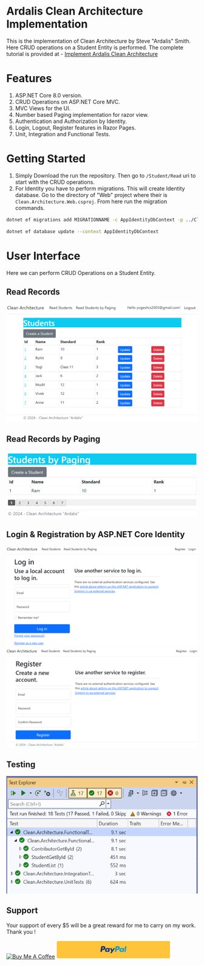 # Ardalis Clean Architecture Implementation
This is the implementation of Clean Architecture by Steve "Ardalis" Smith. Here CRUD operations on a Student Entity is performed. The complete tutorial is provided at - <a href="https://www.yogihosting.com">Implement Ardalis Clean Architecture</a>

# Features
1. ASP.NET Core 8.0 version.
2. CRUD Operations on ASP.NET Core MVC.
3. MVC Views for the UI.
4. Number based Paging implementation for razor view.
5. Authentication and Authorization by Identity.
6. Login, Logout, Register features in Razor Pages.
7. Unit, Integration and Functional Tests.

# Getting Started
1. Simply Download the run the repository. Then go to `/Student/Read` uri to start with the CRUD operations. 
2. For Identity you have to perform migrations. This will create Identity database.
Go to the directory of "Web" project where their is `Clean.Architecture.Web.csproj`. From here run the migration commands.

```sh
dotnet ef migrations add MIGRATIONNAME -c AppIdentityDbContext -p ../Clean.Architecture.Infrastructure/Clean.Architecture.Infrastructure.csproj -s Clean.Architecture.Web.csproj -o Data/Migrations
```

```sh
dotnet ef database update --context AppIdentityDbContext
```

# User Interface
Here we can perform CRUD Operations on a Student Entity.

## Read Records

<img src="Images/read.png" alt="read feature"  title="Read Feature">

## Read Records by Paging

<img src="Images/paging.png" alt="paging feature"  title="Paging Feature">

## Login & Registration by ASP.NET Core Identity

<img src="Images/login.png" alt="login feature"  title="Login Feature">

<img src="Images/register.png" alt="register feature"  title="Register Feature">

## Testing

<img src="Images/test.png" alt="test feature"  title="Test Feature">

## Support

Your support of every $5 will be a great reward for me to carry on my work. Thank you !

<a href="https://www.buymeacoffee.com/YogYogi" target="_blank"><img src="https://cdn.buymeacoffee.com/buttons/v2/default-yellow.png" alt="Buy Me A Coffee" width="200"  style="height: 60px !important;width: 200px !important;" ></a>
<a href="https://www.paypal.com/paypalme/yogihosting" target="_blank"><img src="https://raw.githubusercontent.com/yogyogi/yogyogi/main/paypal.png" alt="Paypal Me" width="300"></a>

